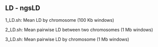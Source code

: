 ## LD - ngsLD

1_LD.sh: Mean LD by chromosome (100 Kb windows)  

2_LD.sh: Mean pairwise LD between two chromosomes (1 Mb windows)  

3_LD.sh: Mean pairwise LD by chromosome (1 Mb windows)
